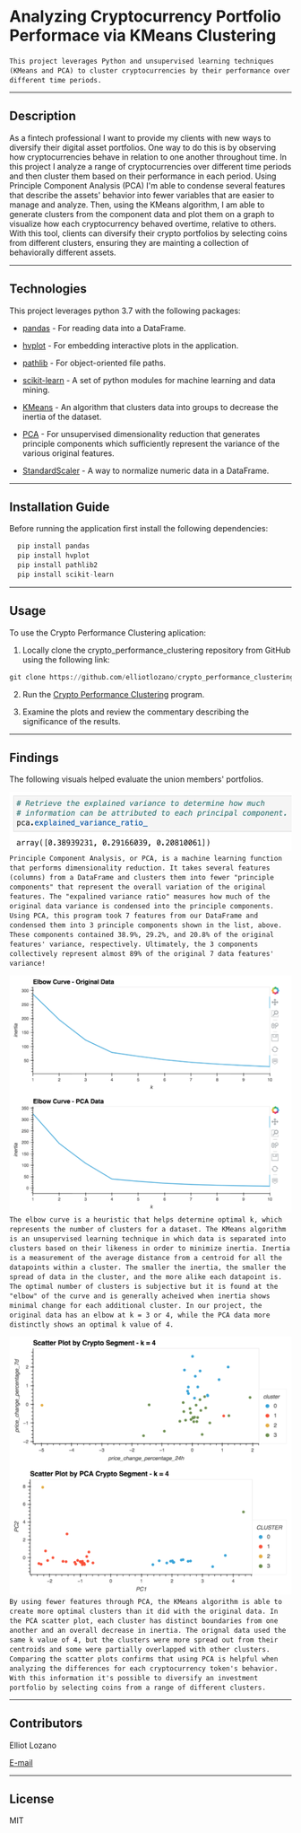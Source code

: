 # Analyzing Cryptocurrency Portfolio Performace via KMeans Clustering

`This project leverages Python and unsupervised learning techniques (KMeans and PCA) to cluster cryptocurrencies by their performance over different time periods.`

---

## Description

As a fintech professional I want to provide my clients with new ways to diversify their digital asset portfolios. One way to do this is by observing how cryptocurrencies behave in relation to one another throughout time. In this project I analyze a range of cryptocurrencies over different time periods and then cluster them based on their performance in each period. Using Principle Component Analysis (PCA) I'm able to condense several features that describe the assets' behavior into fewer variables that are easier to manage and analyze. Then, using the KMeans algorithm, I am able to generate clusters from the component data and plot them on a graph to visualize how each cryptocurrency behaved overtime, relative to others. With this tool, clients can diversify their crypto portfolios by selecting coins from different clusters, ensuring they are mainting a collection of behaviorally different assets.

---

## Technologies

This project leverages python 3.7 with the following packages:

* [pandas](https://github.com/pandas-dev/pandas) - For reading data into a DataFrame.

* [hvplot](https://pypi.org/project/hvplot/) - For embedding interactive plots in the application.

* [pathlib](https://pypi.org/project/pathlib2/) - For object-oriented file paths.

* [scikit-learn](https://pypi.org/project/scikit-learn/) - A set of python modules for machine learning and data mining.

* [KMeans](https://scikit-learn.org/stable/modules/clustering.html#k-means) - An algorithm that clusters data into groups to decrease the inertia of the dataset.

* [PCA](https://scikit-learn.org/stable/modules/unsupervised_reduction.html#pca-principal-component-analysis) - For unsupervised dimensionality reduction that generates principle components which sufficiently represent the variance of the various original features.

* [StandardScaler](https://scikit-learn.org/stable/modules/preprocessing.html#standardization-or-mean-removal-and-variance-scaling) - A way to normalize numeric data in a DataFrame.

---

## Installation Guide

Before running the application first install the following dependencies:

```python
  pip install pandas
  pip install hvplot
  pip install pathlib2
  pip install scikit-learn
```

---

## Usage

To use the Crypto Performance Clustering aplication:

1. Locally clone the crypto_performance_clustering repository from GitHub using the following link:

```python
git clone https://github.com/elliotlozano/crypto_performance_clustering.git
```

2. Run the [Crypto Performance Clustering](crypto_investments.ipynb) program.

3. Examine the plots and review the commentary describing the significance of the results.

---

## Findings

The following visuals helped evaluate the union members' portfolios.

![Explained Variance Ratios](explained_variance_ratios.png)
`Principle Component Analysis, or PCA, is a machine learning function that performs dimensionality reduction. It takes several features (columns) from a DataFrame and clusters them into fewer "principle components" that represent the overall variation of the original features. The "expalined variance ratio" measures how much of the original data variance is condensed into the principle components. Using PCA, this program took 7 features from our DataFrame and condensed them into 3 principle components shown in the list, above. These components contained 38.9%, 29.2%, and 20.8% of the original features' variance, respectively. Ultimately, the 3 components collectively represent almost 89% of the original 7 data features' variance!`

![Finding Optimal k](optimal_k_values.png)
`The elbow curve is a heuristic that helps determine optimal k, which represents the number of clusters for a dataset. The KMeans algorithm is an unsupervised learning technique in which data is separated into clusters based on their likeness in order to minimize inertia. Inertia is a measurement of the average distance from a centroid for all the datapoints within a cluster. The smaller the inertia, the smaller the spread of data in the cluster, and the more alike each datapoint is. The optimal number of clusters is subjective but it is found at the "elbow" of the curve and is generally acheived when inertia shows minimal change for each additional cluster. In our project, the original data has an elbow at k = 3 or 4, while the PCA data more distinctly shows an optimal k value of 4.`

![CLuster Analysis](cluster_scatter_plots.png)
`By using fewer features through PCA, the KMeans algorithm is able to create more optimal clusters than it did with the original data. In the PCA scatter plot, each cluster has distinct boundaries from one another and an overall decrease in inertia. The orignal data used the same k value of 4, but the clusters were more spread out from their centroids and some were partially overlapped with other clusters. Comparing the scatter plots confirms that using PCA is helpful when analyzing the differences for each cryptocurrency token's behavior. With this information it's possible to diversify an investment portfolio by selecting coins from a range of different clusters.`

---

## Contributors

Elliot Lozano

[E-mail](elliotlozano95@gmail.com)

---

## License

MIT


